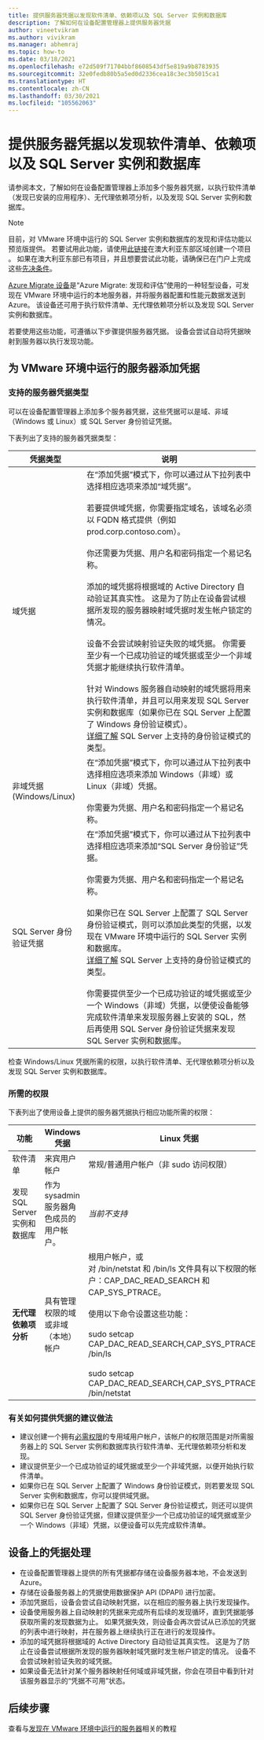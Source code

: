 ```yaml
---
title: 提供服务器凭据以发现软件清单、依赖项以及 SQL Server 实例和数据库
description: 了解如何在设备配置管理器上提供服务器凭据
author: vineetvikram
ms.author: vivikram
ms.manager: abhemraj
ms.topic: how-to
ms.date: 03/18/2021
ms.openlocfilehash: e72d509f71704bbf8608543df5e819a9b8783935
ms.sourcegitcommit: 32e0fedb80b5a5ed0d2336cea18c3ec3b5015ca1
ms.translationtype: HT
ms.contentlocale: zh-CN
ms.lasthandoff: 03/30/2021
ms.locfileid: "105562063"
---
```

# <a name="provide-server-credentials-to-discover-software-inventory-dependencies-and-sql-server-instances-and-databases"></a>提供服务器凭据以发现软件清单、依赖项以及 SQL Server 实例和数据库

请参阅本文，了解如何在设备配置管理器上添加多个服务器凭据，以执行软件清单（发现已安装的应用程序）、无代理依赖项分析，以及发现 SQL Server 实例和数据库。

> [!Note]
> 目前，对 VMware 环境中运行的 SQL Server 实例和数据库的发现和评估功能以预览版提供。 若要试用此功能，请使用[此链接](https://aka.ms/AzureMigrate/SQL)在澳大利亚东部区域创建一个项目 。 如果在澳大利亚东部已有项目，并且想要尝试此功能，请确保已在门户上完成这些[先决条件](how-to-discover-sql-existing-project.md)。

[Azure Migrate 设备](migrate-appliance.md)是“Azure Migrate: 发现和评估”使用的一种轻型设备，可发现在 VMware 环境中运行的本地服务器，并将服务器配置和性能元数据发送到 Azure。 该设备还可用于执行软件清单、无代理依赖项分析以及发现 SQL Server 实例和数据库。

若要使用这些功能，可遵循以下步骤提供服务器凭据。 设备会尝试自动将凭据映射到服务器以执行发现功能。

## <a name="add-credentials-for-servers-running-in-vmware-environment"></a>为 VMware 环境中运行的服务器添加凭据

### <a name="types-of-server-credentials-supported"></a>支持的服务器凭据类型

可以在设备配置管理器上添加多个服务器凭据，这些凭据可以是域、非域（Windows 或 Linux）或 SQL Server 身份验证凭据。

下表列出了支持的服务器凭据类型：

凭据类型 | 说明
--- | ---
域凭据 | 在“添加凭据”模式下，你可以通过从下拉列表中选择相应选项来添加“域凭据”。  <br/><br/> 若要提供域凭据，你需要指定域名，该域名必须以 FQDN 格式提供（例如 prod.corp.contoso.com）。 <br/><br/> 你还需要为凭据、用户名和密码指定一个易记名称。 <br/><br/> 添加的域凭据将根据域的 Active Directory 自动验证其真实性。 这是为了防止在设备尝试根据所发现的服务器映射域凭据时发生帐户锁定的情况。 <br/><br/> 设备不会尝试映射验证失败的域凭据。 你需要至少有一个已成功验证的域凭据或至少一个非域凭据才能继续执行软件清单。<br/><br/>针对 Windows 服务器自动映射的域凭据将用来执行软件清单，并且可以用来发现 SQL Server 实例和数据库（如果你已在 SQL Server 上配置了 Windows 身份验证模式）。<br/> [详细了解](/dotnet/framework/data/adonet/sql/authentication-in-sql-server) SQL Server 上支持的身份验证模式的类型。
非域凭据 (Windows/Linux) | 在“添加凭据”模式下，你可以通过从下拉列表中选择相应选项来添加 Windows（非域）或 Linux（非域）凭据。   <br/><br/> 你需要为凭据、用户名和密码指定一个易记名称。
SQL Server 身份验证凭据 | 在“添加凭据”模式下，你可以通过从下拉列表中选择相应选项来添加“SQL Server 身份验证”凭据。  <br/><br/> 你需要为凭据、用户名和密码指定一个易记名称。 <br/><br/> 如果你已在 SQL Server 上配置了 SQL Server 身份验证模式，则可以添加此类型的凭据，以发现在 VMware 环境中运行的 SQL Server 实例和数据库。<br/> [详细了解](/dotnet/framework/data/adonet/sql/authentication-in-sql-server) SQL Server 上支持的身份验证模式的类型。<br/><br/> 你需要提供至少一个已成功验证的域凭据或至少一个 Windows（非域）凭据，以便使设备能够完成软件清单来发现服务器上安装的 SQL，然后再使用 SQL Server 身份验证凭据来发现 SQL Server 实例和数据库。

检查 Windows/Linux 凭据所需的权限，以执行软件清单、无代理依赖项分析以及发现 SQL Server 实例和数据库。

### <a name="required-permissions"></a>所需的权限

下表列出了使用设备上提供的服务器凭据执行相应功能所需的权限：

功能 | Windows 凭据 | Linux 凭据
---| ---| ---
软件清单 | 来宾用户帐户 | 常规/普通用户帐户（非 sudo 访问权限）
发现 SQL Server 实例和数据库 | 作为 sysadmin 服务器角色成员的用户帐户。 | _当前不支持_
**无代理依赖项分析** | 具有管理权限的域或非域（本地）帐户 | 根用户帐户，或 <br/> 对 /bin/netstat 和 /bin/ls 文件具有以下权限的帐户：CAP_DAC_READ_SEARCH 和 CAP_SYS_PTRACE。<br/><br/> 使用以下命令设置这些功能： <br/><br/> sudo setcap CAP_DAC_READ_SEARCH,CAP_SYS_PTRACE=ep /bin/ls<br/><br/> sudo setcap CAP_DAC_READ_SEARCH,CAP_SYS_PTRACE=ep /bin/netstat

### <a name="recommended-practices-to-provide-credentials"></a>有关如何提供凭据的建议做法

- 建议创建一个拥有[必需权限](add-server-credentials.md#required-permissions)的专用域用户帐户，该帐户的权限范围是对所需服务器上的 SQL Server 实例和数据库执行软件清单、无代理依赖项分析和发现。
- 建议提供至少一个已成功验证的域凭据或至少一个非域凭据，以便开始执行软件清单。
- 如果你已在 SQL Server 上配置了 Windows 身份验证模式，则若要发现 SQL Server 实例和数据库，你可以提供域凭据。
- 如果你已在 SQL Server 上配置了 SQL Server 身份验证模式，则还可以提供 SQL Server 身份验证凭据，但建议提供至少一个已成功验证的域凭据或至少一个 Windows（非域）凭据，以便设备可以先完成软件清单。

## <a name="credentials-handling-on-appliance"></a>设备上的凭据处理

- 在设备配置管理器上提供的所有凭据都存储在设备服务器本地，不会发送到 Azure。
- 存储在设备服务器上的凭据使用数据保护 API (DPAPI) 进行加密。
- 添加凭据后，设备会尝试自动映射凭据，以在相应的服务器上执行发现操作。
- 设备使用服务器上自动映射的凭据来完成所有后续的发现循环，直到凭据能够获取所需的发现数据为止。 如果凭据失效，则设备会再次尝试从已添加的凭据的列表中进行映射，并在服务器上继续执行正在进行的发现操作。
- 添加的域凭据将根据域的 Active Directory 自动验证其真实性。 这是为了防止在设备尝试根据所发现的服务器映射域凭据时发生帐户锁定的情况。 设备不会尝试映射验证失败的域凭据。
- 如果设备无法针对某个服务器映射任何域或非域凭据，你会在项目中看到针对该服务器显示的“凭据不可用”状态。

## <a name="next-steps"></a>后续步骤

查看与[发现在 VMware 环境中运行的服务器](tutorial-discover-vmware.md)相关的教程
